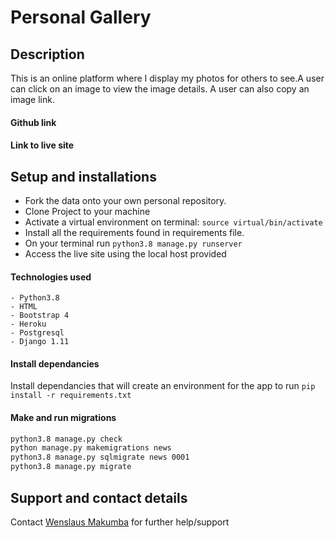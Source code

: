 # Personal Gallery




## Description
This is an online platform where I display my photos for others to see.A user can click on an image to view the image details. A user can also copy an image link. 

#### Github link



#### Link to live site



## Setup and installations
* Fork the data onto your own personal repository.
* Clone Project to your machine
* Activate a virtual environment on terminal: `source virtual/bin/activate`
* Install all the requirements found in requirements file.
* On your terminal run `python3.8 manage.py runserver`
* Access the live site using the local host provided



#### Technologies used
    - Python3.8
    - HTML
    - Bootstrap 4
    - Heroku
    - Postgresql
    - Django 1.11





#### Install dependancies
Install dependancies that will create an environment for the app to run
`pip install -r requirements.txt`

#### Make and run migrations
```bash
python3.8 manage.py check
python manage.py makemigrations news
python3.8 manage.py sqlmigrate news 0001
python3.8 manage.py migrate
```





## Support and contact details
Contact [Wenslaus Makumba](makumbaw@gmail.com) for further help/support



